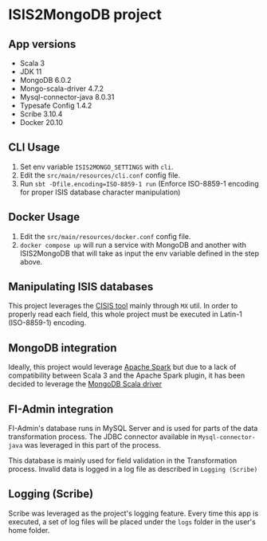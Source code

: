 # ISIS2MongoDB project

## App versions
* Scala 3
* JDK 11
* MongoDB 6.0.2
* Mongo-scala-driver 4.7.2
* Mysql-connector-java 8.0.31
* Typesafe Config 1.4.2
* Scribe 3.10.4
* Docker 20.10

## CLI Usage

1. Set env variable `ISIS2MONGO_SETTINGS` with `cli`.
1. Edit the `src/main/resources/cli.conf` config file.
1. Run `sbt -Dfile.encoding=ISO-8859-1 run` (Enforce ISO-8859-1 encoding for proper ISIS database character manipulation)

## Docker Usage

1. Edit the `src/main/resources/docker.conf` config file.
1. `docker compose up` will run a service with MongoDB and another with ISIS2MongoDB that will take as input the env variable defined in the step above.

## Manipulating ISIS databases

This project leverages the [CISIS tool](https://red.bvsalud.org/en/wwwisis/) mainly through `MX` util.
In order to properly read each field, this whole project must be executed in Latin-1 (ISO-8859-1) encoding.

## MongoDB integration

Ideally, this project would leverage [Apache Spark](https://spark.apache.org/) but due to a lack of compatibility between Scala 3 and the Apache Spark plugin, it has been decided to leverage the [MongoDB Scala driver](http://mongodb.github.io/mongo-java-driver/4.7/driver-scala/)

## FI-Admin integration

FI-Admin's database runs in MySQL Server and is used for parts of the data transformation process. The JDBC connector available in `Mysql-connector-java` was leveraged in this part of the process.

This database is mainly used for field validation in the Transformation process. Invalid data is logged in a log file as described in `Logging (Scribe)`

## Logging (Scribe)

Scribe was leveraged as the project's logging feature. Every time this app is executed, a set of log files will be placed under the `logs` folder in the user's home folder.